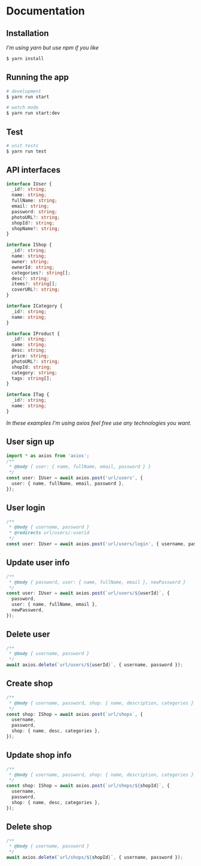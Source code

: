 # Documentation

## Installation

_I'm using yarn but use npm if you like_

```bash
$ yarn install
```

## Running the app

```bash
# development
$ yarn run start

# watch mode
$ yarn run start:dev
```

## Test

```bash
# unit tests
$ yarn run test
```

## API interfaces

```typescript
interface IUser {
  _id?: string;
  name: string;
  fullName: string;
  email: string;
  password: string;
  photoURL?: string;
  shopId?: string;
  shopName?: string;
}

interface IShop {
  _id?: string;
  name: string;
  owner: string;
  ownerId: string;
  categories?: string[];
  desc?: string;
  items?: string[];
  coverURL?: string;
}

interface ICategory {
  _id?: string;
  name: string;
}

interface IProduct {
  _id?: string;
  name: string;
  desc: string;
  price: string;
  photoURL?: string;
  shopId: string;
  category: string;
  tags: string[];
}

interface ITag {
  _id?: string;
  name: string;
}
```

_In these examples I'm using axios feel free use any technologies you want._

## User sign up

```typescript
import * as axios from 'axios';
/**
 * @body { user: { name, fullName, email, password } }
 */
const user: IUser = await axios.post('url/users', {
  user: { name, fullName, email, password },
});
```

## User login

```typescript
/**
 * @body { username, password }
 * @redirects url/users/:userid
 */
const user: IUser = await axios.post('url/users/login', { username, password });
```

## Update user info

```typescript
/**
 * @body { password, user: { name, fullName, email }, newPassword }
 */
const user: IUser = await axios.post(`url/users/${userId}`, {
  password,
  user: { name, fullName, email },
  newPassword,
});
```

## Delete user

```typescript
/**
 * @body { username, password }
 */
await axios.delete(`url/users/${userId}`, { username, password });
```

## Create shop

```typescript
/**
 * @body { username, password, shop: { name, description, categories } }
 */
const shop: IShop = await axios.post(`url/shops`, {
  username,
  password,
  shop: { name, desc, categories },
});
```

## Update shop info

```typescript
/**
 * @body { username, password, shop: { name, description, categories } }
 */
const shop: IShop = await axios.post(`url/shops/${shopId}`, {
  username,
  password,
  shop: { name, desc, categories },
});
```

## Delete shop

```typescript
/**
 * @body { username, password }
 */
await axios.delete(`url/shops/${shopId}`, { username, password });
```
